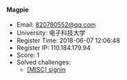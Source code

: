 #### Magpie  

* Email: 820780552@qq.com  
* University: 电子科技大学  
* Register Time: 2018-06-07 12:06:48  
* Register IP: 110.184.179.94  
* Score: 1  
* Solved challenges: 
  * [[MISC] signin](https://github.com/SniperOJ/Challenges/blob/master/misc/signin.json)  
